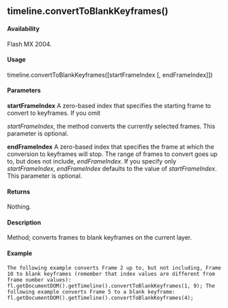 ## timeline.convertToBlankKeyframes()

#### Availability

Flash MX 2004.

#### Usage

timeline.convertToBlankKeyframes(\[startFrameIndex \[, endFrameIndex\]\])

#### Parameters

**startFrameIndex** A zero-based index that specifies the starting frame to convert to keyframes. If you omit
>
*startFrameIndex*, the method converts the currently selected frames. This parameter is optional.
>
**endFrameIndex** A zero-based index that specifies the frame at which the conversion to keyframes will stop. The range of frames to convert goes up to, but does not include, *endFrameIndex*. If you specify only *startFrameIndex*, *endFrameIndex* defaults to the value of *startFrameIndex*. This parameter is optional.

#### Returns

Nothing.

#### Description

Method; converts frames to blank keyframes on the current layer.

#### Example

```
The following example converts Frame 2 up to, but not including, Frame 10 to blank keyframes (remember that index values are different from frame number values):
fl.getDocumentDOM().getTimeline().convertToBlankKeyframes(1, 9); The following example converts Frame 5 to a blank keyframe: fl.getDocumentDOM().getTimeline().convertToBlankKeyframes(4);

```